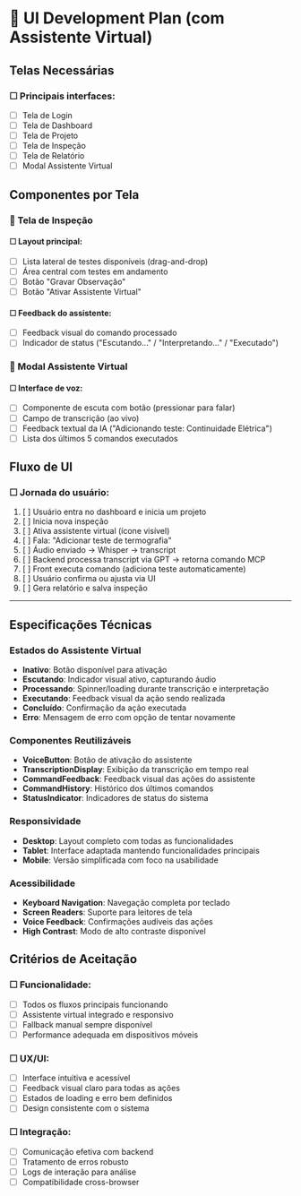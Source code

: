 # 🎨 UI Development Plan (com Assistente Virtual)

## Telas Necessárias

### ☐ Principais interfaces:
- [ ] Tela de Login
- [ ] Tela de Dashboard
- [ ] Tela de Projeto
- [ ] Tela de Inspeção
- [ ] Tela de Relatório
- [ ] Modal Assistente Virtual

## Componentes por Tela

### 🔹 Tela de Inspeção

#### ☐ Layout principal:
- [ ] Lista lateral de testes disponíveis (drag-and-drop)
- [ ] Área central com testes em andamento
- [ ] Botão "Gravar Observação"
- [ ] Botão "Ativar Assistente Virtual"

#### ☐ Feedback do assistente:
- [ ] Feedback visual do comando processado
- [ ] Indicador de status ("Escutando…" / "Interpretando…" / "Executado")

### 🔹 Modal Assistente Virtual

#### ☐ Interface de voz:
- [ ] Componente de escuta com botão (pressionar para falar)
- [ ] Campo de transcrição (ao vivo)
- [ ] Feedback textual da IA ("Adicionando teste: Continuidade Elétrica")
- [ ] Lista dos últimos 5 comandos executados

## Fluxo de UI

### ☐ Jornada do usuário:
1. [ ] Usuário entra no dashboard e inicia um projeto
2. [ ] Inicia nova inspeção
3. [ ] Ativa assistente virtual (ícone visível)
4. [ ] Fala: "Adicionar teste de termografia"
5. [ ] Áudio enviado → Whisper → transcript
6. [ ] Backend processa transcript via GPT → retorna comando MCP
7. [ ] Front executa comando (adiciona teste automaticamente)
8. [ ] Usuário confirma ou ajusta via UI
9. [ ] Gera relatório e salva inspeção

---

## Especificações Técnicas

### Estados do Assistente Virtual
- **Inativo**: Botão disponível para ativação
- **Escutando**: Indicador visual ativo, capturando áudio
- **Processando**: Spinner/loading durante transcrição e interpretação
- **Executando**: Feedback visual da ação sendo realizada
- **Concluído**: Confirmação da ação executada
- **Erro**: Mensagem de erro com opção de tentar novamente

### Componentes Reutilizáveis
- **VoiceButton**: Botão de ativação do assistente
- **TranscriptionDisplay**: Exibição da transcrição em tempo real
- **CommandFeedback**: Feedback visual das ações do assistente
- **CommandHistory**: Histórico dos últimos comandos
- **StatusIndicator**: Indicadores de status do sistema

### Responsividade
- **Desktop**: Layout completo com todas as funcionalidades
- **Tablet**: Interface adaptada mantendo funcionalidades principais
- **Mobile**: Versão simplificada com foco na usabilidade

### Acessibilidade
- **Keyboard Navigation**: Navegação completa por teclado
- **Screen Readers**: Suporte para leitores de tela
- **Voice Feedback**: Confirmações audíveis das ações
- **High Contrast**: Modo de alto contraste disponível

## Critérios de Aceitação

### ☐ Funcionalidade:
- [ ] Todos os fluxos principais funcionando
- [ ] Assistente virtual integrado e responsivo
- [ ] Fallback manual sempre disponível
- [ ] Performance adequada em dispositivos móveis

### ☐ UX/UI:
- [ ] Interface intuitiva e acessível
- [ ] Feedback visual claro para todas as ações
- [ ] Estados de loading e erro bem definidos
- [ ] Design consistente com o sistema

### ☐ Integração:
- [ ] Comunicação efetiva com backend
- [ ] Tratamento de erros robusto
- [ ] Logs de interação para análise
- [ ] Compatibilidade cross-browser